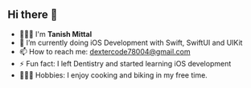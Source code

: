 ## Hi there 👋

- 🧑🏻‍💻 I'm **Tanish Mittal**
- 🌱 I’m currently doing iOS Development with Swift, SwiftUI and UIKit
- 📫 How to reach me: dextercode78004@gmail.com
- ⚡ Fun fact: I left Dentistry and started learning iOS development
- 🧑🏼‍🍳 Hobbies: I enjoy cooking and biking in my free time.
